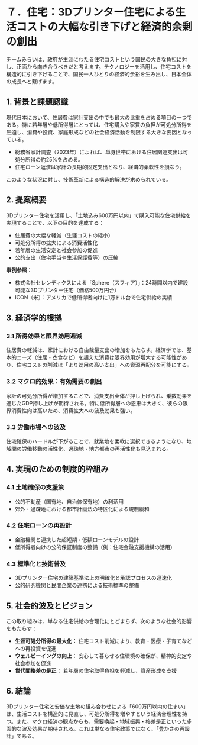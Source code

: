 # ７．住宅：3Dプリンター住宅による生活コストの大幅な引き下げと経済的余剰の創出

チームみらいは、政府が生涯にわたる住宅コストという国民の大きな負担に対し、正面から向き合うべきだと考えます。テクノロジーを活用し、住宅コストを構造的に引き下げることで、国民一人ひとりの経済的余裕を生み出し、日本全体の成長へと繋げます。

## 1. 背景と課題認識

現代日本において、住居費は家計支出の中でも最大の比重を占める項目の一つである。特に若年層や低所得層にとっては、住宅購入や家賃の負担が可処分所得を圧迫し、消費や投資、家庭形成などの社会経済活動を制限する大きな要因となっている。

- 総務省家計調査（2023年）によれば、単身世帯における住居関連支出は可処分所得の約25%を占める。
- 住宅ローン返済は家計の長期的固定支出となり、経済的柔軟性を損なう。

このような状況に対し、技術革新による構造的解決が求められている。

## 2. 提案概要

3Dプリンター住宅を活用し、「土地込み600万円以内」で購入可能な住宅供給を実現することで、以下の目的を達成する：

- 住居費の大幅な軽減（生涯コストの縮小）
- 可処分所得の拡大による消費活性化
- 若年層の生活安定と社会参加の促進
- 公的支出（住宅手当や生活保護費等）の圧縮

**事例参照：**

- 株式会社セレンディクスによる「Sphere（スフィア）」：24時間以内で建設可能な3Dプリンター住宅（価格500万円台）
- ICON（米）：アメリカで低所得者向けに1万ドル台で住宅供給の実績

## 3. 経済学的根拠

### 3.1 所得効果と限界効用逓減

住居費の軽減は、家計における自由裁量支出の増加をもたらす。経済学では、基本的ニーズ（住居・衣食など）を超えた消費は限界効用が増大する可能性があり、住宅コストの削減は「より効用の高い支出」への資源再配分を可能にする。

### 3.2 マクロ的効果：有効需要の創出

家計の可処分所得が増加することで、消費支出全体が押し上げられ、乗数効果を通じたGDP押し上げが期待される。特に低所得層への恩恵は大きく、彼らの限界消費性向は高いため、消費拡大への波及効果も強い。

### 3.3 労働市場への波及

住宅確保のハードルが下がることで、就業地を柔軟に選択できるようになり、地域間の労働移動の活性化、過疎地・地方都市の再活性化も見込まれる。

## 4. 実現のための制度的枠組み

### 4.1 土地確保の支援策

- 公的不動産（国有地、自治体保有地）の利活用
- 郊外・過疎地における都市計画法の特区化による規制緩和

### 4.2 住宅ローンの再設計

- 金融機関と連携した超短期・低額ローンモデルの設計
- 低所得者向けの公的保証制度の整備（例：住宅金融支援機構の活用）

### 4.3 標準化と技術普及

- 3Dプリンター住宅の建築基準法上の明確化と承認プロセスの迅速化
- 公的研究機関と民間企業の連携による技術標準の整備

## 5. 社会的波及とビジョン

この取り組みは、単なる住宅供給の合理化にとどまらず、次のような社会的影響をもたらす：

- **生涯可処分所得の最大化：** 住宅コスト削減により、教育・医療・子育てなどへの再投資を促進
- **ウェルビーイングの向上：** 安心して暮らせる住環境の確保が、精神的安定や社会参加を促進
- **世代間格差の是正：** 若年層の住宅取得負担を軽減し、資産形成を支援

## 6. 結論

3Dプリンター住宅と安価な土地の組み合わせによる「600万円以内の住まい」は、生活コストを構造的に見直し、可処分所得を増やすという経済合理性を持つ。また、マクロ経済の観点からも、需要喚起・地域振興・格差是正といった多面的な波及効果が期待される。これは単なる住宅政策ではなく、「豊かさの再設計」である。
